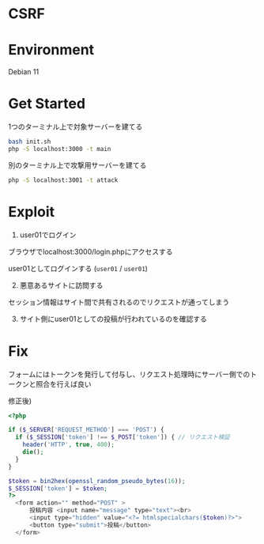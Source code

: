 # CSRF

# Environment

Debian 11

# Get Started

1つのターミナル上で対象サーバーを建てる

```bash
bash init.sh
php -S localhost:3000 -t main
```

別のターミナル上で攻撃用サーバーを建てる

```bash
php -S localhost:3001 -t attack
```


# Exploit

1. user01でログイン

ブラウザでlocalhost:3000/login.phpにアクセスする

user01としてログインする (`user01` / `user01`)

2. 悪意あるサイトに訪問する

セッション情報はサイト間で共有されるのでリクエストが通ってしまう

3. サイト側にuser01としての投稿が行われているのを確認する

# Fix

フォームにはトークンを発行して付与し、リクエスト処理時にサーバー側でのトークンと照合を行えば良い

修正後)

```php
<?php

if ($_SERVER['REQUEST_METHOD'] === 'POST') {
  if ($_SESSION['token'] !== $_POST['token']) { // リクエスト検証
    header('HTTP', true, 400);
    die();
  }
}

$token = bin2hex(openssl_random_pseudo_bytes(16));
$_SESSION['token'] = $token;
?>
  <form action="" method="POST" >
      投稿内容 <input name="message" type="text"><br>
      <input type="hidden" value="<?= htmlspecialchars($token)?>">
      <button type="submit">投稿</button>
  </form>
```


